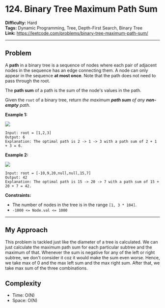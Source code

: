 # 124. Binary Tree Maximum Path Sum

**Difficulty:** Hard  
**Tags:** Dynamic Programming, Tree, Depth-First Search, Binary Tree  
**Link:** https://leetcode.com/problems/binary-tree-maximum-path-sum/

---

## Problem
A **path** in a binary tree is a sequence of nodes where each pair of adjacent nodes in the sequence has an edge connecting them. A node can only appear in the sequence **at most once**. Note that the path does not need to pass through the root.

The **path sum** of a path is the sum of the node's values in the path.

Given the `root` of a binary tree, return *the maximum **path sum** of any **non-empty** path*.

**Example 1:**

![](https://assets.leetcode.com/uploads/2020/10/13/exx1.jpg)

```
Input: root = [1,2,3]
Output: 6
Explanation: The optimal path is 2 -> 1 -> 3 with a path sum of 2 + 1 + 3 = 6.
```

**Example 2:**

![](https://assets.leetcode.com/uploads/2020/10/13/exx2.jpg)

```
Input: root = [-10,9,20,null,null,15,7]
Output: 42
Explanation: The optimal path is 15 -> 20 -> 7 with a path sum of 15 + 20 + 7 = 42.
```

**Constraints:**

* The number of nodes in the tree is in the range `[1, 3 * 104]`.
* `-1000 <= Node.val <= 1000`

---

## My Approach
This problem is tackled just like the diameter of a tree is calculated. We can just calculate the maximum path sum for each particular subtree and the maximum of that. Whenever the sum is negative for any of the left or right subtree, we don't consider it coz it would make the sum even worse. Hence, we take max of 0 and the max left sum and the max right sum. After that, we take max sum of the three combinations. 

## Complexity
- Time: O(N)
- Space: O(N)
